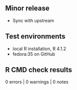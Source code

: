 ## Minor release
- Sync with upstream

## Test environments
- local R installation, R 4.1.2
- fedora:35 on GitHub

## R CMD check results
0 errors | 0 warnings | 0 notes
